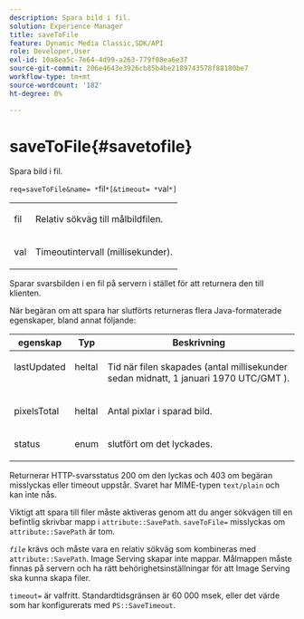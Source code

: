 ```yaml
---
description: Spara bild i fil.
solution: Experience Manager
title: saveToFile
feature: Dynamic Media Classic,SDK/API
role: Developer,User
exl-id: 10a8ea5c-7e64-4d99-a263-779f08ea6e37
source-git-commit: 206e4643e3926cb85b4be2189743578f88180be7
workflow-type: tm+mt
source-wordcount: '182'
ht-degree: 0%

---
```


# saveToFile{#savetofile}

Spara bild i fil.

`req=saveToFile&name= *`fil`*[&timeout= *`val`*]`

<table id="simpletable_5674FD9655FE4CDDB0E5DC8655890A66"> 
 <tr class="strow"> 
  <td class="stentry"> <p><span class="varname"> fil </span> </p> </td> 
  <td class="stentry"> <p>Relativ sökväg till målbildfilen. </p></td> 
 </tr> 
 <tr class="strow"> 
  <td class="stentry"> <p><span class="varname"> val</span> </p></td> 
  <td class="stentry"> <p>Timeoutintervall (millisekunder). </p></td> 
 </tr> 
</table>

Sparar svarsbilden i en fil på servern i stället för att returnera den till klienten.

När begäran om att spara har slutförts returneras flera Java-formaterade egenskaper, bland annat följande:

<table id="table_8BA8F75A0B7241BAB9B4359F97C21137"> 
 <thead> 
  <tr> 
   <th class="entry"> <b> egenskap </b> </th> 
   <th class="entry"> <b> Typ </b> </th> 
   <th class="entry"> <b> Beskrivning</b> </th> 
  </tr> 
 </thead>
 <tbody> 
  <tr valign="top"> 
   <td> <p> <span class="codeph"> lastUpdated</span> </p> </td> 
   <td> <p> heltal </p> </td> 
   <td> <p>Tid när filen skapades (antal millisekunder sedan midnatt, 1 januari 1970 UTC/GMT ). </p> </td> 
  </tr> 
  <tr valign="top"> 
   <td> <p> <span class="codeph"> pixelsTotal</span> </p> </td> 
   <td> <p> heltal </p> </td> 
   <td> <p> Antal pixlar i sparad bild. </p> </td> 
  </tr> 
  <tr valign="top"> 
   <td> <p> <span class="codeph"> status</span> </p> </td> 
   <td> <p> enum </p> </td> 
   <td> <p> <span class="codeph"> slutfört</span> om det lyckades. </p> </td> 
  </tr> 
 </tbody> 
</table>

Returnerar HTTP-svarsstatus 200 om den lyckas och 403 om begäran misslyckas eller timeout uppstår. Svaret har MIME-typen `text/plain` och kan inte nås.

Viktigt att spara till filer måste aktiveras genom att du anger sökvägen till en befintlig skrivbar mapp i `attribute::SavePath`. `saveToFile=` misslyckas om `attribute::SavePath` är tom.

*`file`* krävs och måste vara en relativ sökväg som kombineras med `attribute::SavePath`. Image Serving skapar inte mappar. Målmappen måste finnas på servern och ha rätt behörighetsinställningar för att Image Serving ska kunna skapa filer.

`timeout=` är valfritt. Standardtidsgränsen är 60 000 msek, eller det värde som har konfigurerats med `PS::SaveTimeout`.
